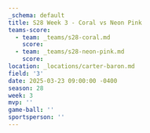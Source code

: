 ```yaml
---
_schema: default
title: S28 Week 3 - Coral vs Neon Pink
teams-score:
  - team: _teams/s28-coral.md
    score:
  - team: _teams/s28-neon-pink.md
    score:
location: _locations/carter-baron.md
field: '3'
date: 2025-03-23 09:00:00 -0400
season: 28
week: 3
mvp: ''
game-ball: ''
sportsperson: ''
---
```


